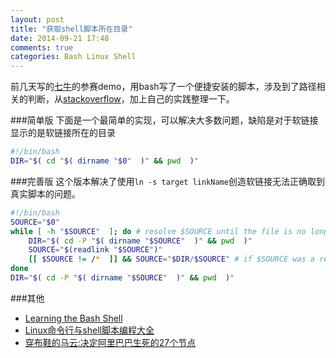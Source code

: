 ```yaml
---
layout: post
title: "获取shell脚本所在目录"
date: 2014-09-21 17:48
comments: true
categories: Bash Linux Shell
---
```

前几天写的<a href="https://portal.qiniu.com/signup?code=3l8cqx1u74rbm" target="_blank">七牛</a>的参赛demo，用bash写了一个便捷安装的脚本，涉及到了路径相关的判断，从<a href="http://stackoverflow.com/questions/59895/can-a-bash-script-tell-what-directory-its-stored-in" target="_blank">stackoverflow</a>，加上自己的实践整理一下。
<!--more-->
###简单版
下面是一个最简单的实现，可以解决大多数问题，缺陷是对于软链接显示的是软链接所在的目录
```bash lineos:false
#!/bin/bash
DIR="$( cd "$( dirname "$0"  )" && pwd  )"
```

###完善版
这个版本解决了使用`ln -s target linkName`创造软链接无法正确取到真实脚本的问题。
```bash lineos:false
#!/bin/bash
SOURCE="$0"
while [ -h "$SOURCE"  ]; do # resolve $SOURCE until the file is no longer a symlink
    DIR="$( cd -P "$( dirname "$SOURCE"  )" && pwd  )"
    SOURCE="$(readlink "$SOURCE")"
    [[ $SOURCE != /*  ]] && SOURCE="$DIR/$SOURCE" # if $SOURCE was a relative symlink, we need to resolve it relative to the path where the symlink file was located
done
DIR="$( cd -P "$( dirname "$SOURCE"  )" && pwd  )"
```

###其他
  * <a href="http://www.amazon.cn/gp/product/0596009658/ref=as_li_tf_tl?ie=UTF8&camp=536&creative=3200&creativeASIN=0596009658&linkCode=as2&tag=droidyue-23">Learning the Bash Shell</a><img src="http://ir-cn.amazon-adsystem.com/e/ir?t=droidyue-23&l=as2&o=28&a=0596009658" width="1" height="1" border="0" alt="" style="border:none !important; margin:0px !important;" />
  * <a href="http://www.amazon.cn/gp/product/B0096EXMS8/ref=as_li_tf_tl?ie=UTF8&camp=536&creative=3200&creativeASIN=B0096EXMS8&linkCode=as2&tag=droidyue-23">Linux命令行与shell脚本编程大全</a><img src="http://ir-cn.amazon-adsystem.com/e/ir?t=droidyue-23&l=as2&o=28&a=B0096EXMS8" width="1" height="1" border="0" alt="" style="border:none !important; margin:0px !important;" />
  * <a href="http://www.amazon.cn/gp/product/B00N75YP74/ref=as_li_tf_tl?ie=UTF8&camp=536&creative=3200&creativeASIN=B00N75YP74&linkCode=as2&tag=droidyue-23">穿布鞋的马云:决定阿里巴巴生死的27个节点</a><img src="http://ir-cn.amazon-adsystem.com/e/ir?t=droidyue-23&l=as2&o=28&a=B00N75YP74" width="1" height="1" border="0" alt="" style="border:none !important; margin:0px !important;" />

